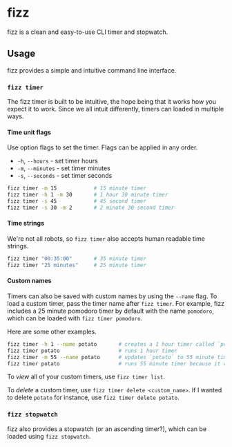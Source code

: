 # fizz

fizz is a clean and easy-to-use CLI timer and stopwatch.

## Usage

fizz provides a simple and intuitive command line interface.

### `fizz timer`

The fizz timer is built to be intuitive, the hope being that it works
how you expect it to work. Since we all intuit differently, timers can
loaded in multiple ways.

#### Time unit flags

Use option flags to set the timer. Flags can be applied in any order.

- `-h`, `--hours` - set timer hours
- `-m`, `--minutes` - set timer minutes
- `-s`, `--seconds` - set timer seconds

```bash
fizz timer -m 15            # 15 minute timer
fizz timer -h 1 -m 30       # 1 hour 30 minute timer
fizz timer -s 45            # 45 second timer
fizz timer -s 30 -m 2       # 2 minute 30 second timer
```

#### Time strings

We're not all robots, so `fizz timer` also accepts human readable time
strings.

```bash
fizz timer "00:35:00"       # 35 minute timer
fizz timer "25 minutes"     # 25 minute timer
```

#### Custom names

Timers can also be saved with custom names by using the `--name` flag.
To load a custom timer, pass the timer name after `fizz timer`. For
example, fizz includes a 25 minute pomodoro timer by default with the name
`pomodoro`, which can be loaded with `fizz timer pomodoro`.

Here are some other examples.

```bash
fizz timer -h 1 --name potato       # creates a 1 hour timer called `potato`
fizz timer potato                   # runs 1 hour timer
fizz timer -m 55 --name potato      # updates `potato` to 55 minute timer
fizz timer potato                   # runs 55 minute timer because it was updated above
```

To *view* all of your custom timers, use `fizz timer list`.

To *delete* a custom timer, use `fizz timer delete <custom_name>`. If I
wanted to delete `potato` for instance, use `fizz timer delete potato`.

### `fizz stopwatch`

fizz also provides a stopwatch (or an ascending timer?), which can be
loaded using `fizz stopwatch`.
